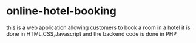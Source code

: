 # online-hotel-booking
this is a web application allowing customers to book a room in a hotel
it is done in HTML,CSS,Javascript and the backend code is done in PHP
